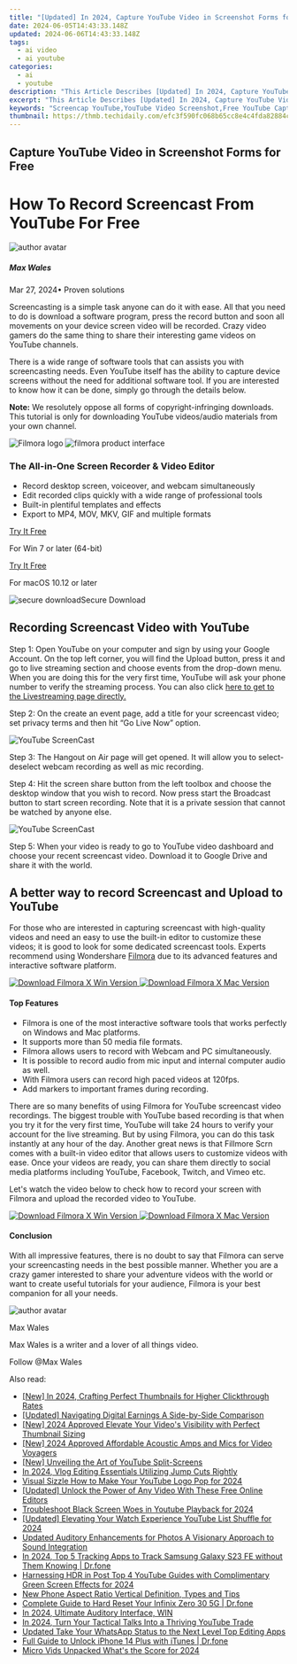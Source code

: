 ```yaml
---
title: "[Updated] In 2024, Capture YouTube Video in Screenshot Forms for Free"
date: 2024-06-05T14:43:33.148Z
updated: 2024-06-06T14:43:33.148Z
tags:
  - ai video
  - ai youtube
categories:
  - ai
  - youtube
description: "This Article Describes [Updated] In 2024, Capture YouTube Video in Screenshot Forms for Free"
excerpt: "This Article Describes [Updated] In 2024, Capture YouTube Video in Screenshot Forms for Free"
keywords: "Screencap YouTube,YouTube Video Screenshot,Free YouTube Capture,Screen Capture Software,Save YouTube Clip,Capture Online Videos,FREE Video Screenshot"
thumbnail: https://thmb.techidaily.com/efc3f590fc068b65cc8e4c4fda82884c66683db0be7b320fd391a90a34b6fb91.jpg
---
```


## Capture YouTube Video in Screenshot Forms for Free

# How To Record Screencast From YouTube For Free

![author avatar](https://images.wondershare.com/filmora/article-images/max-wales-author.jpg)

##### Max Wales

 Mar 27, 2024• Proven solutions

Screencasting is a simple task anyone can do it with ease. All that you need to do is download a software program, press the record button and soon all movements on your device screen video will be recorded. Crazy video gamers do the same thing to share their interesting game videos on YouTube channels.

There is a wide range of software tools that can assists you with screencasting needs. Even YouTube itself has the ability to capture device screens without the need for additional software tool. If you are interested to know how it can be done, simply go through the details below.

**Note:** We resolutely oppose all forms of copyright-infringing downloads. This tutorial is only for downloading YouTube videos/audio materials from your own channel.

![Filmora logo](https://images.wondershare.com/filmora/logo_icon/wondershare-filmora-logo-horizontal.png) ![filmora product interface](https://images.wondershare.com/filmora/images/common/filmora-product-banner.png)

### The All-in-One Screen Recorder & Video Editor

* Record desktop screen, voiceover, and webcam simultaneously
* Edit recorded clips quickly with a wide range of professional tools
* Built-in plentiful templates and effects
* Export to MP4, MOV, MKV, GIF and multiple formats

[Try It Free](https://tools.techidaily.com/wondershare/filmora/download/)

For Win 7 or later (64-bit)

[Try It Free](https://tools.techidaily.com/wondershare/filmora/download/)

For macOS 10.12 or later

![secure download](https://static.wondershare.com/images-filmora/images/common/securety.svg)Secure Download

## Recording Screencast Video with YouTube

Step 1: Open YouTube on your computer and sign by using your Google Account. On the top left corner, you will find the Upload button, press it and go to live streaming section and choose events from the drop-down menu. When you are doing this for the very first time, YouTube will ask your phone number to verify the streaming process. You can also click [here to get to the Livestreaming page directly.](https://www.youtube.com/live%5Fdashboard)

Step 2: On the create an event page, add a title for your screencast video; set privacy terms and then hit “Go Live Now” option.

![YouTube ScreenCast ](https://images.wondershare.com/filmora/article-images/youtube-screencast-events.jpg)

Step 3: The Hangout on Air page will get opened. It will allow you to select-deselect webcam recording as well as mic recording.

Step 4: Hit the screen share button from the left toolbox and choose the desktop window that you wish to record. Now press start the Broadcast button to start screen recording. Note that it is a private session that cannot be watched by anyone else.

![YouTube ScreenCast ](https://images.wondershare.com/filmora/article-images/youtube-screencast-hangouts.jpg)

Step 5: When your video is ready to go to YouTube video dashboard and choose your recent screencast video. Download it to Google Drive and share it with the world.

## A better way to record Screencast and Upload to YouTube

For those who are interested in capturing screencast with high-quality videos and need an easy to use the built-in editor to customize these videos; it is good to look for some dedicated screencast tools. Experts recommend using Wondershare [Filmora](https://tools.techidaily.com/wondershare/filmora/download/) due to its advanced features and interactive software platform.

[![Download Filmora X Win Version](https://images.wondershare.com/filmora/guide/download-btn-win.jpg) ](https://tools.techidaily.com/wondershare/filmora/download/) [![Download Filmora X Mac Version](https://images.wondershare.com/filmora/guide/download-btn-mac.jpg) ](https://tools.techidaily.com/wondershare/filmora/download/)

#### Top Features

* Filmora is one of the most interactive software tools that works perfectly on Windows and Mac platforms.
* It supports more than 50 media file formats.
* Filmora allows users to record with Webcam and PC simultaneously.
* It is possible to record audio from mic input and internal computer audio as well.
* With Filmora users can record high paced videos at 120fps.
* Add markers to important frames during recording.

There are so many benefits of using Filmora for YouTube screencast video recordings. The biggest trouble with YouTube based recording is that when you try it for the very first time, YouTube will take 24 hours to verify your account for the live streaming. But by using Filmora, you can do this task instantly at any hour of the day. Another great news is that Fillmore Scrn comes with a built-in video editor that allows users to customize videos with ease. Once your videos are ready, you can share them directly to social media platforms including YouTube, Facebook, Twitch, and Vimeo etc.

Let's watch the video below to check how to record your screen with Filmora and upload the recorded video to YouTube.

[![Download Filmora X Win Version](https://images.wondershare.com/filmora/guide/download-btn-win.jpg) ](https://tools.techidaily.com/wondershare/filmora/download/) [![Download Filmora X Mac Version](https://images.wondershare.com/filmora/guide/download-btn-mac.jpg) ](https://tools.techidaily.com/wondershare/filmora/download/)

#### Conclusion

With all impressive features, there is no doubt to say that Filmora can serve your screencasting needs in the best possible manner. Whether you are a crazy gamer interested to share your adventure videos with the world or want to create useful tutorials for your audience, Filmora is your best companion for all your needs.

![author avatar](https://images.wondershare.com/filmora/article-images/max-wales-author.jpg)

Max Wales

Max Wales is a writer and a lover of all things video.

Follow @Max Wales

<span class="atpl-alsoreadstyle">Also read:</span>
<div><ul>
<li><a href="https://facebook-video-share.techidaily.com/new-in-2024-crafting-perfect-thumbnails-for-higher-clickthrough-rates/"><u>[New] In 2024, Crafting Perfect Thumbnails for Higher Clickthrough Rates</u></a></li>
<li><a href="https://facebook-video-share.techidaily.com/updated-navigating-digital-earnings-a-side-by-side-comparison/"><u>[Updated] Navigating Digital Earnings  A Side-by-Side Comparison</u></a></li>
<li><a href="https://facebook-video-share.techidaily.com/new-2024-approved-elevate-your-videos-visibility-with-perfect-thumbnail-sizing/"><u>[New] 2024 Approved  Elevate Your Video's Visibility with Perfect Thumbnail Sizing</u></a></li>
<li><a href="https://facebook-video-share.techidaily.com/new-2024-approved-affordable-acoustic-amps-and-mics-for-video-voyagers/"><u>[New] 2024 Approved  Affordable Acoustic Amps and Mics for Video Voyagers</u></a></li>
<li><a href="https://facebook-video-share.techidaily.com/new-unveiling-the-art-of-youtube-split-screens/"><u>[New] Unveiling the Art of YouTube Split-Screens</u></a></li>
<li><a href="https://facebook-video-share.techidaily.com/in-2024-vlog-editing-essentials-utilizing-jump-cuts-rightly/"><u>In 2024, Vlog Editing Essentials  Utilizing Jump Cuts Rightly</u></a></li>
<li><a href="https://facebook-video-share.techidaily.com/visual-sizzle-how-to-make-your-youtube-logo-pop-for-2024/"><u>Visual Sizzle  How to Make Your YouTube Logo Pop for 2024</u></a></li>
<li><a href="https://facebook-video-share.techidaily.com/updated-unlock-the-power-of-any-video-with-these-free-online-editors/"><u>[Updated] Unlock the Power of Any Video With These Free Online Editors</u></a></li>
<li><a href="https://facebook-video-share.techidaily.com/troubleshoot-black-screen-woes-in-youtube-playback-for-2024/"><u>Troubleshoot Black Screen Woes in Youtube Playback for 2024</u></a></li>
<li><a href="https://facebook-video-share.techidaily.com/updated-elevating-your-watch-experience-youtube-list-shuffle-for-2024/"><u>[Updated] Elevating Your Watch Experience  YouTube List Shuffle for 2024</u></a></li>
<li><a href="https://voice-adjusting.techidaily.com/updated-auditory-enhancements-for-photos-a-visionary-approach-to-sound-integration/"><u>Updated Auditory Enhancements for Photos A Visionary Approach to Sound Integration</u></a></li>
<li><a href="https://android-location-track.techidaily.com/in-2024-top-5-tracking-apps-to-track-samsung-galaxy-s23-fe-without-them-knowing-drfone-by-drfone-virtual-android/"><u>In 2024, Top 5 Tracking Apps to Track Samsung Galaxy S23 FE without Them Knowing | Dr.fone</u></a></li>
<li><a href="https://youtube-help.techidaily.com/harnessing-hdr-in-post-top-4-youtube-guides-with-complimentary-green-screen-effects-for-2024/"><u>Harnessing HDR in Post  Top 4 YouTube Guides with Complimentary Green Screen Effects for 2024</u></a></li>
<li><a href="https://ai-editing-video.techidaily.com/new-phone-aspect-ratio-vertical-definition-types-and-tips/"><u>New Phone Aspect Ratio Vertical Definition, Types and Tips</u></a></li>
<li><a href="https://techidaily.com/complete-guide-to-hard-reset-your-infinix-zero-30-5g-drfone-by-drfone-reset-android-reset-android/"><u>Complete Guide to Hard Reset Your Infinix Zero 30 5G | Dr.fone</u></a></li>
<li><a href="https://some-skills.techidaily.com/in-2024-ultimate-auditory-interface-win/"><u>In 2024, Ultimate Auditory Interface, WIN</u></a></li>
<li><a href="https://youtube-help.techidaily.com/in-2024-turn-your-tactical-talks-into-a-thriving-youtube-trade/"><u>In 2024, Turn Your Tactical Talks Into a Thriving YouTube Trade</u></a></li>
<li><a href="https://ai-video-tools.techidaily.com/updated-take-your-whatsapp-status-to-the-next-level-top-editing-apps/"><u>Updated Take Your WhatsApp Status to the Next Level Top Editing Apps</u></a></li>
<li><a href="https://iphone-unlock.techidaily.com/full-guide-to-unlock-iphone-14-plus-with-itunes-drfone-by-drfone-ios/"><u>Full Guide to Unlock iPhone 14 Plus with iTunes | Dr.fone</u></a></li>
<li><a href="https://youtube-stream.techidaily.com/micro-vids-unpacked-whats-the-score-for-2024/"><u>Micro Vids Unpacked  What's the Score for 2024</u></a></li>
</ul></div>

<ins class="adsbygoogle"
      style="display:block"
      data-ad-client="ca-pub-7571918770474297"
      data-ad-slot="8358498916"
      data-ad-format="auto"
      data-full-width-responsive="true"></ins>